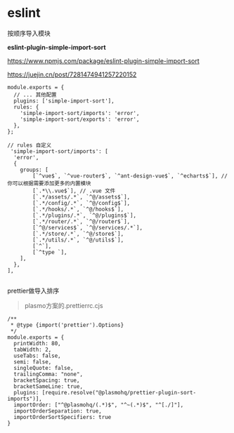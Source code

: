 # eslint



按顺序导入模块

**eslint-plugin-simple-import-sort**

https://www.npmjs.com/package/eslint-plugin-simple-import-sort



https://juejin.cn/post/7281474941257220152



```
module.exports = {
  // ... 其他配置
  plugins: ['simple-import-sort'],
  rules: {
    'simple-import-sort/imports': 'error',
    'simple-import-sort/exports': 'error',
  },
};

// rules 自定义
 'simple-import-sort/imports': [
  'error',
  {
    groups: [
     	[`^vue$`, `^vue-router$`, `^ant-design-vue$`, `^echarts$`], // 你可以根据需要添加更多的内置模块
        [`.*\\.vue$`], // .vue 文件
        [`.*/assets/.*`, `^@/assets$`],
        [`.*/config/.*`, `^@/config$`],
        [`.*/hooks/.*`, `^@/hooks$`],
        [`.*/plugins/.*`, `^@/plugins$`],
        [`.*/router/.*`, `^@/router$`],
        [`^@/services$`, `^@/services/.*`],
        [`.*/store/.*`, `^@/store$`],
        [`.*/utils/.*`, `^@/utils$`],
        [`^`],
        [`^type `],
    ],
  },
],
 
```





prettier做导入排序

> plasmo方案的.prettierrc.cjs

```
/**
 * @type {import('prettier').Options}
 */
module.exports = {
  printWidth: 80,
  tabWidth: 2,
  useTabs: false,
  semi: false,
  singleQuote: false,
  trailingComma: "none",
  bracketSpacing: true,
  bracketSameLine: true,
  plugins: [require.resolve("@plasmohq/prettier-plugin-sort-imports")],
  importOrder: ["^@plasmohq/(.*)$", "^~(.*)$", "^[./]"],
  importOrderSeparation: true,
  importOrderSortSpecifiers: true
}

```

